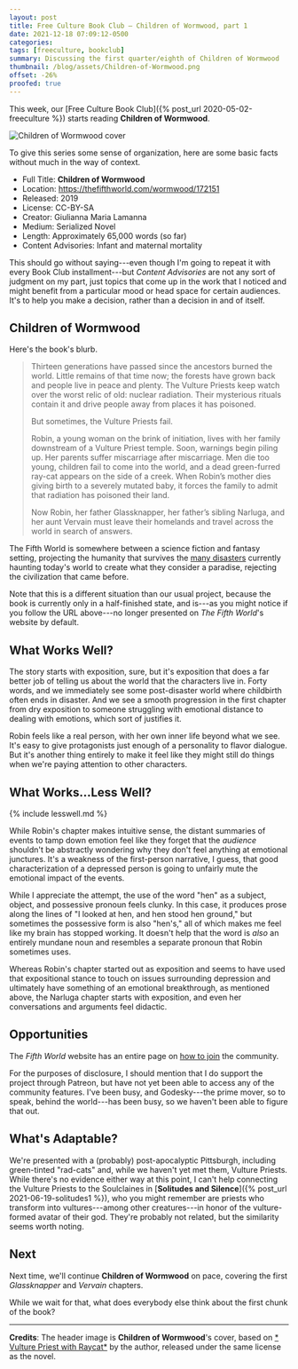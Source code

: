 ```yaml
---
layout: post
title: Free Culture Book Club — Children of Wormwood, part 1
date: 2021-12-18 07:09:12-0500
categories:
tags: [freeculture, bookclub]
summary: Discussing the first quarter/eighth of Children of Wormwood
thumbnail: /blog/assets/Children-of-Wormwood.png
offset: -26%
proofed: true
---
```


This week, our [Free Culture Book Club]({% post_url 2020-05-02-freeculture %}) starts reading **Children of Wormwood**.

![Children of Wormwood cover](/blog/assets/Children-of-Wormwood.png " Vulture Priest with Raycat")

To give this series some sense of organization, here are some basic facts without much in the way of context.

 * Full Title:  **Children of Wormwood**
 * Location:  <https://thefifthworld.com/wormwood/172151>
 * Released:  2019
 * License:  CC-BY-SA
 * Creator:  Giulianna Maria Lamanna
 * Medium:  Serialized Novel
 * Length:  Approximately 65,000 words (so far)
 * Content Advisories:  Infant and maternal mortality

This should go without saying---even though I'm going to repeat it with every Book Club installment---but *Content Advisories* are not any sort of judgment on my part, just topics that come up in the work that I noticed and might benefit from a particular mood or head space for certain audiences.  It's to help you make a decision, rather than a decision in and of itself.

## Children of Wormwood

Here's the book's blurb.

 > Thirteen generations have passed since the ancestors burned the world. Little remains of that time now; the forests have grown back and people live in peace and plenty. The Vulture Priests keep watch over the worst relic of old: nuclear radiation. Their mysterious rituals contain it and drive people away from places it has poisoned.
 >
 > But sometimes, the Vulture Priests fail.
 >
 > Robin, a young woman on the brink of initiation, lives with her family downstream of a Vulture Priest temple. Soon, warnings begin piling up. Her parents suffer miscarriage after miscarriage. Men die too young, children fail to come into the world, and a dead green-furred ray-cat appears on the side of a creek. When Robin’s mother dies giving birth to a severely mutated baby, it forces the family to admit that radiation has poisoned their land.
 >
 > Now Robin, her father Glassknapper, her father’s sibling Narluga, and her aunt Vervain must leave their homelands and travel across the world in search of answers.

The Fifth World is somewhere between a science fiction and fantasy setting, projecting the humanity that survives the [many disasters](https://thefifthworld.com/collapse) currently haunting today's world to create what they consider a paradise, rejecting the civilization that came before.

Note that this is a different situation than our usual project, because the book is currently only in a half-finished state, and is---as you might notice if you follow the URL above---no longer presented on *The Fifth World*'s website by default.

## What Works Well?

The story starts with exposition, sure, but it's exposition that does a far better job of telling us about the world that the characters live in.  Forty words, and we immediately see some post-disaster world where childbirth often ends in disaster.  And we see a smooth progression in the first chapter from dry exposition to someone struggling with emotional distance to dealing with emotions, which sort of justifies it.

Robin feels like a real person, with her own inner life beyond what we see.  It's easy to give protagonists just enough of a personality to flavor dialogue.  But it's another thing entirely to make it feel like they might still do things when we're paying attention to other characters.

## What Works...Less Well?

{% include lesswell.md %}

While Robin's chapter makes intuitive sense, the distant summaries of events to tamp down emotion feel like they forget that the *audience* shouldn't be abstractly wondering why they don't feel anything at emotional junctures.  It's a weakness of the first-person narrative, I guess, that good characterization of a depressed person is going to unfairly mute the emotional impact of the events.

While I appreciate the attempt, the use of the word "hen" as a subject, object, and possessive pronoun feels clunky.  In this case, it produces prose along the lines of "I looked at hen, and hen stood hen ground," but sometimes the possessive form is also "hen's," all of which makes me feel like my brain has stopped working.  It doesn't help that the word is *also* an entirely mundane noun and resembles a separate pronoun that Robin sometimes uses.

Whereas Robin's chapter started out as exposition and seems to have used that expositional stance to touch on issues surrounding depression and ultimately have something of an emotional breakthrough, as mentioned above, the Narluga chapter starts with exposition, and even her conversations and arguments feel didactic.

## Opportunities

The *Fifth World* website has an entire page on [how to join](https://thefifthworld.com/about/membership) the community.

For the purposes of disclosure, I should mention that I do support the project through Patreon, but have not yet been able to access any of the community features.  I've been busy, and Godesky---the prime mover, so to speak, behind the world---has been busy, so we haven't been able to figure that out.

## What's Adaptable?

We're presented with a (probably) post-apocalyptic Pittsburgh, including green-tinted "rad-cats" and, while we haven't yet met them, Vulture Priests.  While there's no evidence either way at this point, I can't help connecting the Vulture Priests to the Soulclaines in [**Solitudes and Silence**]({% post_url 2021-06-19-solitudes1 %}), who you might remember are priests who transform into vultures---among other creatures---in honor of the vulture-formed avatar of their god.  They're probably not related, but the similarity seems worth noting.

## Next

Next time, we'll continue **Children of Wormwood** on pace, covering the first *Glassknapper* and *Vervain* chapters.

While we wait for that, what does everybody else think about the first chunk of the book?

* * *

**Credits**:  The header image is **Children of Wormwood**'s cover, based on [* Vulture Priest with Raycat*](https://thefifthworld.com/art/giulianna-maria-lamanna/vulture-priest-with-raycat) by the author, released under the same license as the novel.
